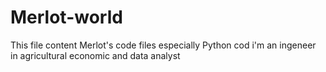 # Merlot-world
This file content Merlot's code files especially Python cod
i'm an ingeneer in agricultural economic and data analyst
